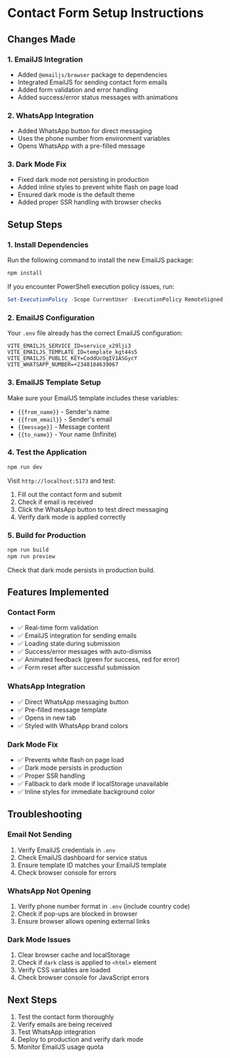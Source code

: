 # Contact Form Setup Instructions

## Changes Made

### 1. EmailJS Integration
- Added `@emailjs/browser` package to dependencies
- Integrated EmailJS for sending contact form emails
- Added form validation and error handling
- Added success/error status messages with animations

### 2. WhatsApp Integration
- Added WhatsApp button for direct messaging
- Uses the phone number from environment variables
- Opens WhatsApp with a pre-filled message

### 3. Dark Mode Fix
- Fixed dark mode not persisting in production
- Added inline styles to prevent white flash on page load
- Ensured dark mode is the default theme
- Added proper SSR handling with browser checks

## Setup Steps

### 1. Install Dependencies
Run the following command to install the new EmailJS package:
```powershell
npm install
```

If you encounter PowerShell execution policy issues, run:
```powershell
Set-ExecutionPolicy -Scope CurrentUser -ExecutionPolicy RemoteSigned
```

### 2. EmailJS Configuration
Your `.env` file already has the correct EmailJS configuration:
```
VITE_EMAILJS_SERVICE_ID=service_x29lji3
VITE_EMAILJS_TEMPLATE_ID=template_kgt44s5
VITE_EMAILJS_PUBLIC_KEY=CoddUcOgIV1ASGycY
VITE_WHATSAPP_NUMBER=+2348104639067
```

### 3. EmailJS Template Setup
Make sure your EmailJS template includes these variables:
- `{{from_name}}` - Sender's name
- `{{from_email}}` - Sender's email
- `{{message}}` - Message content
- `{{to_name}}` - Your name (Infinite)

### 4. Test the Application
```powershell
npm run dev
```

Visit `http://localhost:5173` and test:
1. Fill out the contact form and submit
2. Check if email is received
3. Click the WhatsApp button to test direct messaging
4. Verify dark mode is applied correctly

### 5. Build for Production
```powershell
npm run build
npm run preview
```

Check that dark mode persists in production build.

## Features Implemented

### Contact Form
- ✅ Real-time form validation
- ✅ EmailJS integration for sending emails
- ✅ Loading state during submission
- ✅ Success/error messages with auto-dismiss
- ✅ Animated feedback (green for success, red for error)
- ✅ Form reset after successful submission

### WhatsApp Integration
- ✅ Direct WhatsApp messaging button
- ✅ Pre-filled message template
- ✅ Opens in new tab
- ✅ Styled with WhatsApp brand colors

### Dark Mode Fix
- ✅ Prevents white flash on page load
- ✅ Dark mode persists in production
- ✅ Proper SSR handling
- ✅ Fallback to dark mode if localStorage unavailable
- ✅ Inline styles for immediate background color

## Troubleshooting

### Email Not Sending
1. Verify EmailJS credentials in `.env`
2. Check EmailJS dashboard for service status
3. Ensure template ID matches your EmailJS template
4. Check browser console for errors

### WhatsApp Not Opening
1. Verify phone number format in `.env` (include country code)
2. Check if pop-ups are blocked in browser
3. Ensure browser allows opening external links

### Dark Mode Issues
1. Clear browser cache and localStorage
2. Check if `dark` class is applied to `<html>` element
3. Verify CSS variables are loaded
4. Check browser console for JavaScript errors

## Next Steps

1. Test the contact form thoroughly
2. Verify emails are being received
3. Test WhatsApp integration
4. Deploy to production and verify dark mode
5. Monitor EmailJS usage quota
